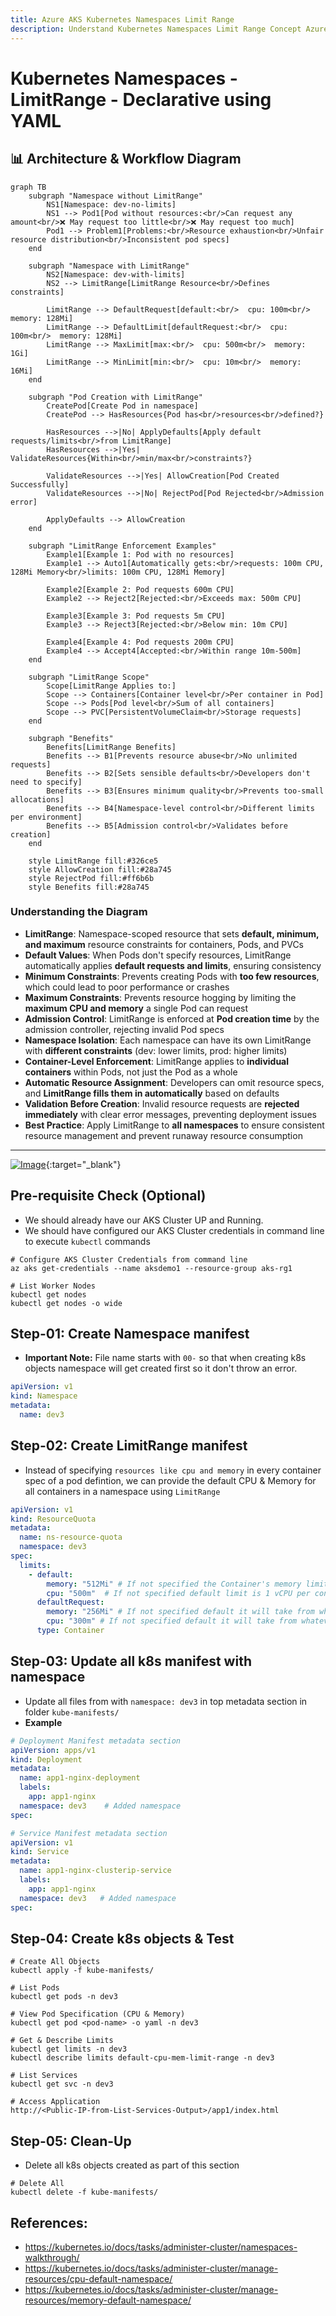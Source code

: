 ```yaml
---
title: Azure AKS Kubernetes Namespaces Limit Range
description: Understand Kubernetes Namespaces Limit Range Concept Azure Kubernetes Service 
---
```

# Kubernetes Namespaces - LimitRange - Declarative using YAML

## 📊 Architecture & Workflow Diagram

```mermaid
graph TB
    subgraph "Namespace without LimitRange"
        NS1[Namespace: dev-no-limits]
        NS1 --> Pod1[Pod without resources:<br/>Can request any amount<br/>❌ May request too little<br/>❌ May request too much]
        Pod1 --> Problem1[Problems:<br/>Resource exhaustion<br/>Unfair resource distribution<br/>Inconsistent pod specs]
    end
    
    subgraph "Namespace with LimitRange"
        NS2[Namespace: dev-with-limits]
        NS2 --> LimitRange[LimitRange Resource<br/>Defines constraints]
        
        LimitRange --> DefaultRequest[default:<br/>  cpu: 100m<br/>  memory: 128Mi]
        LimitRange --> DefaultLimit[defaultRequest:<br/>  cpu: 100m<br/>  memory: 128Mi]
        LimitRange --> MaxLimit[max:<br/>  cpu: 500m<br/>  memory: 1Gi]
        LimitRange --> MinLimit[min:<br/>  cpu: 10m<br/>  memory: 16Mi]
    end
    
    subgraph "Pod Creation with LimitRange"
        CreatePod[Create Pod in namespace]
        CreatePod --> HasResources{Pod has<br/>resources<br/>defined?}
        
        HasResources -->|No| ApplyDefaults[Apply default requests/limits<br/>from LimitRange]
        HasResources -->|Yes| ValidateResources{Within<br/>min/max<br/>constraints?}
        
        ValidateResources -->|Yes| AllowCreation[Pod Created Successfully]
        ValidateResources -->|No| RejectPod[Pod Rejected<br/>Admission error]
        
        ApplyDefaults --> AllowCreation
    end
    
    subgraph "LimitRange Enforcement Examples"
        Example1[Example 1: Pod with no resources]
        Example1 --> Auto1[Automatically gets:<br/>requests: 100m CPU, 128Mi Memory<br/>limits: 100m CPU, 128Mi Memory]
        
        Example2[Example 2: Pod requests 600m CPU]
        Example2 --> Reject2[Rejected:<br/>Exceeds max: 500m CPU]
        
        Example3[Example 3: Pod requests 5m CPU]
        Example3 --> Reject3[Rejected:<br/>Below min: 10m CPU]
        
        Example4[Example 4: Pod requests 200m CPU]
        Example4 --> Accept4[Accepted:<br/>Within range 10m-500m]
    end
    
    subgraph "LimitRange Scope"
        Scope[LimitRange Applies to:]
        Scope --> Containers[Container level<br/>Per container in Pod]
        Scope --> Pods[Pod level<br/>Sum of all containers]
        Scope --> PVC[PersistentVolumeClaim<br/>Storage requests]
    end
    
    subgraph "Benefits"
        Benefits[LimitRange Benefits]
        Benefits --> B1[Prevents resource abuse<br/>No unlimited requests]
        Benefits --> B2[Sets sensible defaults<br/>Developers don't need to specify]
        Benefits --> B3[Ensures minimum quality<br/>Prevents too-small allocations]
        Benefits --> B4[Namespace-level control<br/>Different limits per environment]
        Benefits --> B5[Admission control<br/>Validates before creation]
    end
    
    style LimitRange fill:#326ce5
    style AllowCreation fill:#28a745
    style RejectPod fill:#ff6b6b
    style Benefits fill:#28a745
```

### Understanding the Diagram

- **LimitRange**: Namespace-scoped resource that sets **default, minimum, and maximum** resource constraints for containers, Pods, and PVCs
- **Default Values**: When Pods don't specify resources, LimitRange automatically applies **default requests and limits**, ensuring consistency
- **Minimum Constraints**: Prevents creating Pods with **too few resources**, which could lead to poor performance or crashes
- **Maximum Constraints**: Prevents resource hogging by limiting the **maximum CPU and memory** a single Pod can request
- **Admission Control**: LimitRange is enforced at **Pod creation time** by the admission controller, rejecting invalid Pod specs
- **Namespace Isolation**: Each namespace can have its own LimitRange with **different constraints** (dev: lower limits, prod: higher limits)
- **Container-Level Enforcement**: LimitRange applies to **individual containers** within Pods, not just the Pod as a whole
- **Automatic Resource Assignment**: Developers can omit resource specs, and **LimitRange fills them in automatically** based on defaults
- **Validation Before Creation**: Invalid resource requests are **rejected immediately** with clear error messages, preventing deployment issues
- **Best Practice**: Apply LimitRange to **all namespaces** to ensure consistent resource management and prevent runaway resource consumption

---

[![Image](https://stacksimplify.com/course-images/azure-kubernetes-service-namespaces-limit-range.png "Azure Kubernetes Service - Masterclass")](https://stacksimplify.com/course-images/azure-kubernetes-service-namespaces-limit-range.png){:target="_blank"}  


## Pre-requisite Check (Optional)
- We should already have our AKS Cluster UP and Running. 
- We should have configured our AKS Cluster credentials in command line to execute `kubectl` commands
```
# Configure AKS Cluster Credentials from command line
az aks get-credentials --name aksdemo1 --resource-group aks-rg1

# List Worker Nodes
kubectl get nodes
kubectl get nodes -o wide
```


## Step-01: Create Namespace manifest
- **Important Note:** File name starts with `00-`  so that when creating k8s objects namespace will get created first so it don't throw an error.
```yaml
apiVersion: v1
kind: Namespace
metadata:
  name: dev3
```

## Step-02: Create LimitRange manifest
- Instead of specifying `resources like cpu and memory` in every container spec of a pod defintion, we can provide the default CPU & Memory for all containers in a namespace using `LimitRange`
```yaml
apiVersion: v1
kind: ResourceQuota
metadata:
  name: ns-resource-quota
  namespace: dev3
spec:
  limits:
    - default:
        memory: "512Mi" # If not specified the Container's memory limit is set to 512Mi, which is the default memory limit for the namespace.
        cpu: "500m"  # If not specified default limit is 1 vCPU per container 
      defaultRequest:
        memory: "256Mi" # If not specified default it will take from whatever specified in limits.default.memory
        cpu: "300m" # If not specified default it will take from whatever specified in limits.default.cpu
      type: Container                        
```

## Step-03: Update all k8s manifest with namespace
- Update all files from with `namespace: dev3` in top metadata section in folder `kube-manifests/` 
- **Example**
```yaml
# Deployment Manifest metadata section
apiVersion: apps/v1
kind: Deployment
metadata:
  name: app1-nginx-deployment
  labels:
    app: app1-nginx
  namespace: dev3    # Added namespace
spec:

# Service Manifest metadata section
apiVersion: v1
kind: Service
metadata:
  name: app1-nginx-clusterip-service
  labels:
    app: app1-nginx
  namespace: dev3   # Added namespace
spec: 
```

## Step-04: Create k8s objects & Test
```
# Create All Objects
kubectl apply -f kube-manifests/

# List Pods
kubectl get pods -n dev3 

# View Pod Specification (CPU & Memory)
kubectl get pod <pod-name> -o yaml -n dev3

# Get & Describe Limits
kubectl get limits -n dev3
kubectl describe limits default-cpu-mem-limit-range -n dev3

# List Services
kubectl get svc -n dev3

# Access Application
http://<Public-IP-from-List-Services-Output>/app1/index.html

```
## Step-05: Clean-Up
- Delete all k8s objects created as part of this section
```
# Delete All
kubectl delete -f kube-manifests/
```


## References:
- https://kubernetes.io/docs/tasks/administer-cluster/namespaces-walkthrough/
- https://kubernetes.io/docs/tasks/administer-cluster/manage-resources/cpu-default-namespace/
- https://kubernetes.io/docs/tasks/administer-cluster/manage-resources/memory-default-namespace/
